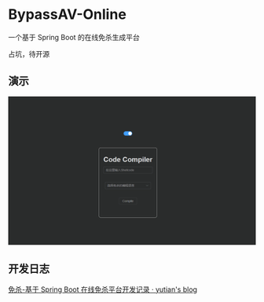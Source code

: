 # BypassAV-Online
一个基于 Spring Boot 的在线免杀生成平台

占坑，待开源


## 演示
![demo2](README.assets/demo2.gif)


## 开发日志
[免杀-基于 Spring Boot 在线免杀平台开发记录 · yutian's blog](https://yutianqaq.github.io/2023/12/28/免杀-基于-Spring-Boot-在线免杀平台开发记录/)
